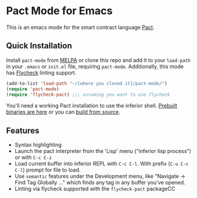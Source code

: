 Pact Mode for Emacs
===

This is an emacs mode for the smart contract language [Pact](http://kadena.io/pact).

Quick Installation
---

Install `pact-mode` from [MELPA](https://melpa.org) or clone this repo and add it to your `load-path` in your `.emacs` or `init.el` file, requiring `pact-mode`. Additionally, this mode has [Flycheck](https://github.com/kadena-io/flycheck-pact) linting support.

```lisp
(add-to-list 'load-path "~/[where you cloned it]/pact-mode/")
(require 'pact-mode)
(require 'flycheck-pact) ;;; assuming you want to use flycheck
```

You'll need a working Pact installation to use the inferior shell.
[Prebuilt binaries are here](http://kadena.io/pact/downloads.html)
or you can [build from source](https://github.com/kadena-io/pact#building).

Features
---
- Syntax highlighting
- Launch the pact interpreter from the 'Lisp' menu ("inferior lisp process") or with `C-c C-z`
- Load current buffer into inferior REPL with `C-c C-l`. With prefix (`C-u C-c C-l`) prompt for file to load.
- Use `semantic` features under the Development menu, like "Navigate -> Find Tag Globally ..."
  which finds any tag in any buffer you've opened.
- Linting via flycheck supported with the `flycheck-pact` packageCC
